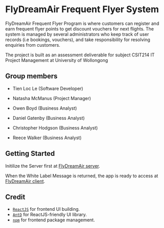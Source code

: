 # FlyDreamAir Frequent Flyer System

FlyDreamAir Frequent Flyer Program is where customers can register and earn frequent flyer points to get discount vouchers for next flights. The system is managed by several administrators who keep track of user records (i.e bookings, vouchers), and take responsibility for resolving enquiries from customers.

The project is built as an assessment deliverable for subject CSIT214 IT Project Management at University of Wollongong

## Group members

- Tien Loc Le (Software Developer)

- Natasha McManus (Project Manager)

- Owen Boyd (Business Analyst)

- Daniel Gatenby (Business Analyst)

- Christopher Hodgson (Business Analyst)

- Reece Walker (Business Analyst)

## Getting Started

Initilize the Server first at [FlyDreamAir server](https://flydreamair-react.herokuapp.com/).

When the White Label Message is returned, the app is ready to access at [FlyDreamAir client](https://flydreamair-react.herokuapp.com/).

## Credit

- [```ReactJS```](https://reactjs.org/) for frontend UI building.
- [```AntD```](https://ant.design/) for ReactJS-friendly UI library.
- [```npm```](https://www.npmjs.com/) for frontend package management.
